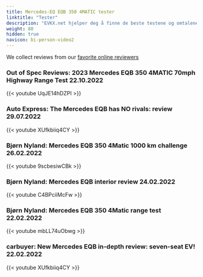 ```yaml
---
title: Mercedes-EQ EQB 350 4MATIC tester
linktitle: "Tester"
description: "EVKX.net hjelper deg å finne de beste testene og omtalene av denne modellen. "
weight: 80
hidden: true
navicon: bi-person-video2
---
```

We collect reviews from our [favorite online reviewers](/guides/evreviewers/)

### Out of Spec Reviews: 2023 Mercedes EQB 350 4MATIC 70mph Highway Range Test 22.10.2022

{{< youtube UqJE14hDZPI >}}

### Auto Express: The Mercedes EQB has NO rivals: review 29.07.2022

{{< youtube XUfkbiiq4CY >}}

### Bjørn Nyland: Mercedes EQB 350 4Matic 1000 km challenge 26.02.2022

{{< youtube 9scbesiwCBk >}}

### Bjørn Nyland: Mercedes EQB interior review 24.02.2022

{{< youtube C4BPciiMcFw >}}

### Bjørn Nyland: Mercedes EQB 350 4Matic range test 22.02.2022

{{< youtube mbLL74uObwg >}}

### carbuyer: New Mercedes EQB in-depth review: seven-seat EV! 22.02.2022

{{< youtube XUfkbiiq4CY >}}

